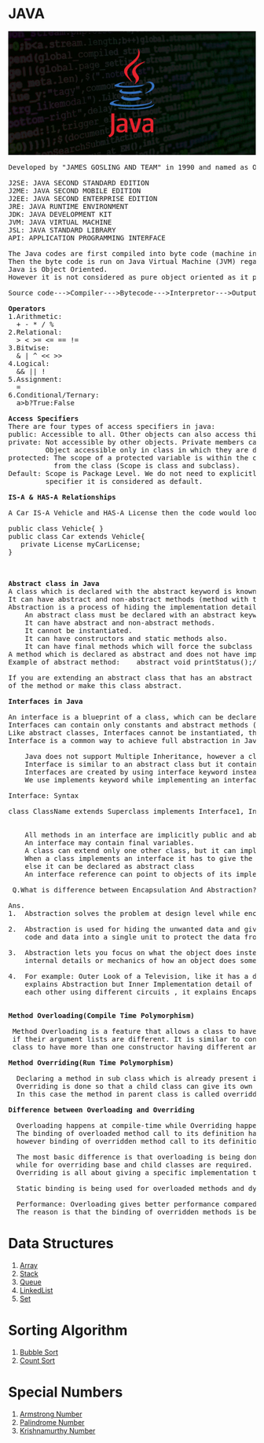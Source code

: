 
# JAVA
![java](https://github.com/rohitm17/JAVA/blob/master/java-logs-stk-793x397.jpg)
<pre>
Developed by "JAMES GOSLING AND TEAM" in 1990 and named as OAK, but later it's named is revised to JAVA in 1995.

J2SE: JAVA SECOND STANDARD EDITION
J2ME: JAVA SECOND MOBILE EDITION
J2EE: JAVA SECOND ENTERPRISE EDITION                                    
JRE: JAVA RUNTIME ENVIRONMENT
JDK: JAVA DEVELOPMENT KIT
JVM: JAVA VIRTUAL MACHINE
JSL: JAVA STANDARD LIBRARY
API: APPLICATION PROGRAMMING INTERFACE

The Java codes are first compiled into byte code (machine independent code). 
Then the byte code is run on Java Virtual Machine (JVM) regardless of the underlying architecture. 
Java is Object Oriented. 
However it is not considered as pure object oriented as it provides support for primitive data types (like int, char, etc).

Source code--->Compiler--->Bytecode--->Interpretor--->Output.

<b>Operators</b>
1.Arithmetic:
  + - * / %
2.Relational:
  > < >= <= == !=
3.Bitwise:
  & | ^ << >>
4.Logical:
  && || !
5.Assignment:
  =
6.Conditional/Ternary:
  a>b?True:False
  
<b>Access Specifiers</b>
There are four types of access specifiers in java:
public: Accessible to all. Other objects can also access this member variable or function.
private: Not accessible by other objects. Private members can be accessed only by the methods in the same class.
         Object accessible only in class in which they are declared.
protected: The scope of a protected variable is within the class which declares it and in the class which inherits 
           from the class (Scope is class and subclass).
Default: Scope is Package Level. We do not need to explicitly mention default as when we do not mention any access
         specifier it is considered as default.

<b>IS-A & HAS-A Relationships</b>

A Car IS-A Vehicle and HAS-A License then the code would look like this:

public class Vehicle{ }
public class Car extends Vehicle{
   private License myCarLicense;
}

 
  
<b>Abstract class in Java</b>  
A class which is declared with the abstract keyword is known as an abstract class in Java. 
It can have abstract and non-abstract methods (method with the body).
Abstraction is a process of hiding the implementation details and showing only functionality to the user.
    An abstract class must be declared with an abstract keyword.
    It can have abstract and non-abstract methods.
    It cannot be instantiated.
    It can have constructors and static methods also.
    It can have final methods which will force the subclass not to change the body of the method.    
A method which is declared as abstract and does not have implementation is known as an abstract method. 
Example of abstract method:    abstract void printStatus();//no method body and abstract  
    
If you are extending an abstract class that has an abstract method, you must either provide the implementation
of the method or make this class abstract.

<b>Interfaces in Java</b>

An interface is a blueprint of a class, which can be declared by using interface keyword. 
Interfaces can contain only constants and abstract methods (methods with only signatures no body).
Like abstract classes, Interfaces cannot be instantiated, they can only be implemented by classes or extended by other interfaces. 
Interface is a common way to achieve full abstraction in Java.

    Java does not support Multiple Inheritance, however a class can implement more than one interfaces
    Interface is similar to an abstract class but it contains only abstract methods.
    Interfaces are created by using interface keyword instead of the keyword class
    We use implements keyword while implementing an interface(similar to extending a class with extends keyword)

Interface: Syntax

class ClassName extends Superclass implements Interface1, Interface2, ....
  
  
    All methods in an interface are implicitly public and abstract. Using the keyword abstract before each method is optional.
    An interface may contain final variables.
    A class can extend only one other class, but it can implement any number of interfaces.
    When a class implements an interface it has to give the definition of all the abstract methods of interface,
    else it can be declared as abstract class
    An interface reference can point to objects of its implementing classes.

 Q.What is difference between Encapsulation And Abstraction?

Ans. 
1.  Abstraction solves the problem at design level while encapsulation solves the problem at implementation level

2.  Abstraction is used for hiding the unwanted data and giving relevant data. while Encapsulation means hiding the
    code and data into a single unit to protect the data from outside world.

3.  Abstraction lets you focus on what the object does instead of how it does it while Encapsulation means hiding the
    internal details or mechanics of how an object does something.

4.  For example: Outer Look of a Television, like it has a display screen and channel buttons to change channel it 
    explains Abstraction but Inner Implementation detail of a Television how CRT and Display Screen are connect with 
    each other using different circuits , it explains Encapsulation.


<b>Method Overloading(Compile Time Polymorphism) </b>
 
 Method Overloading is a feature that allows a class to have more than one method having the same name, 
 if their argument lists are different. It is similar to constructor  overloading in Java, that allows a 
 class to have more than one constructor having different argument lists.

<b>Method Overriding(Run Time Polymorphism) </b>

  Declaring a method in sub class which is already present in parent class is known as method overriding. 
  Overriding is done so that a child class can give its own implementation to a method which is already provided by the parent class. 
  In this case the method in parent class is called overridden method and the method in child class is called overriding method.

<b>Difference between Overloading and Overriding</b>

  Overloading happens at compile-time while Overriding happens at runtime: 
  The binding of overloaded method call to its definition has happens at compile-time 
  however binding of overridden method call to its definition happens at runtime.
  
  The most basic difference is that overloading is being done in the same class 
  while for overriding base and child classes are required. 
  Overriding is all about giving a specific implementation to the inherited method of parent class.
  
  Static binding is being used for overloaded methods and dynamic binding is being used for overridden/overriding methods.
  
  Performance: Overloading gives better performance compared to overriding. 
  The reason is that the binding of overridden methods is being done at runtime.
</pre>

# Data Structures
1. [Array](https://github.com/rohitm17/JAVA/blob/master/Sort%20an%20Array%20in%20ascending%20order) 
2. [Stack]()
3. [Queue](https://github.com/rohitm17/JAVA/blob/master/Queue)
4. [LinkedList](https://github.com/rohitm17/JAVA/blob/master/LinkedList)
5. [Set](https://github.com/rohitm17/JAVA/blob/master/SetMethods.java)

# Sorting Algorithm
1. [Bubble Sort](https://github.com/rohitm17/JAVA/blob/master/Bubble%20Sort)
2. [Count Sort](https://github.com/rohitm17/JAVA/blob/master/CountSort.java)

# Special Numbers
1. [Armstrong Number](https://github.com/rohitm17/JAVA/blob/master/Armstrong%20Number)
2. [Palindrome Number](https://github.com/rohitm17/JAVA/blob/master/Palindrome%20Number)
3. [Krishnamurthy Number](https://github.com/rohitm17/JAVA/blob/master/Krishnamurthy%20Number)
